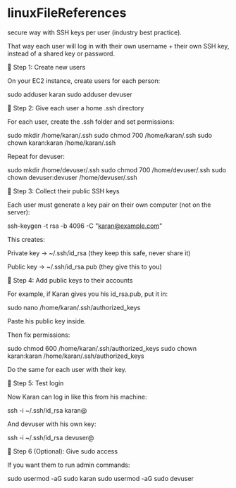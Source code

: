 # linuxFileReferences

secure way with SSH keys per user (industry best practice).

That way each user will log in with their own username + their own SSH key, instead of a shared key or password.

🔹 Step 1: Create new users

On your EC2 instance, create users for each person:

sudo adduser karan
sudo adduser devuser

🔹 Step 2: Give each user a home .ssh directory

For each user, create the .ssh folder and set permissions:

sudo mkdir /home/karan/.ssh
sudo chmod 700 /home/karan/.ssh
sudo chown karan:karan /home/karan/.ssh


Repeat for devuser:

sudo mkdir /home/devuser/.ssh
sudo chmod 700 /home/devuser/.ssh
sudo chown devuser:devuser /home/devuser/.ssh

🔹 Step 3: Collect their public SSH keys

Each user must generate a key pair on their own computer (not on the server):

ssh-keygen -t rsa -b 4096 -C "karan@example.com"


This creates:

Private key → ~/.ssh/id_rsa (they keep this safe, never share it)

Public key → ~/.ssh/id_rsa.pub (they give this to you)

🔹 Step 4: Add public keys to their accounts

For example, if Karan gives you his id_rsa.pub, put it in:

sudo nano /home/karan/.ssh/authorized_keys


Paste his public key inside.

Then fix permissions:

sudo chmod 600 /home/karan/.ssh/authorized_keys
sudo chown karan:karan /home/karan/.ssh/authorized_keys


Do the same for each user with their key.

🔹 Step 5: Test login

Now Karan can log in like this from his machine:

ssh -i ~/.ssh/id_rsa karan@<ec2-public-ip>


And devuser with his own key:

ssh -i ~/.ssh/id_rsa devuser@<ec2-public-ip>

🔹 Step 6 (Optional): Give sudo access

If you want them to run admin commands:

sudo usermod -aG sudo karan
sudo usermod -aG sudo devuser
